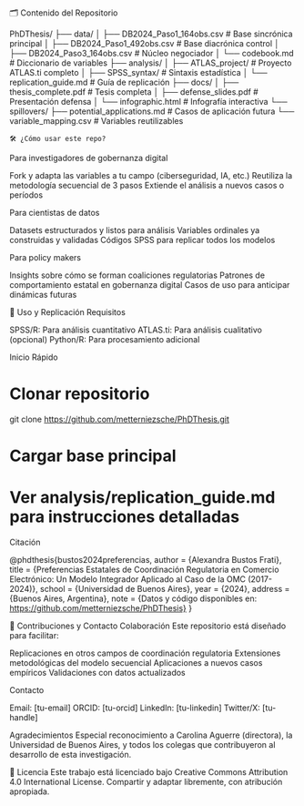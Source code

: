 

🗂️ Contenido del Repositorio

PhDThesis/
├── data/
│   ├── DB2024_Paso1_164obs.csv          # Base sincrónica principal
│   ├── DB2024_Paso1_492obs.csv          # Base diacrónica control
│   ├── DB2024_Paso3_164obs.csv          # Núcleo negociador
│   └── codebook.md                      # Diccionario de variables
├── analysis/
│   ├── ATLAS_project/                   # Proyecto ATLAS.ti completo
│   ├── SPSS_syntax/                     # Sintaxis estadística
│   └── replication_guide.md             # Guía de replicación
├── docs/
│   ├── thesis_complete.pdf              # Tesis completa
│   ├── defense_slides.pdf               # Presentación defensa
│   └── infographic.html                 # Infografía interactiva
└── spillovers/
    ├── potential_applications.md        # Casos de aplicación futura
    └── variable_mapping.csv             # Variables reutilizables

    🛠️ ¿Cómo usar este repo?
Para investigadores de gobernanza digital

Fork y adapta las variables a tu campo (ciberseguridad, IA, etc.)
Reutiliza la metodología secuencial de 3 pasos
Extiende el análisis a nuevos casos o períodos

Para cientistas de datos

Datasets estructurados y listos para análisis
Variables ordinales ya construidas y validadas
Códigos SPSS para replicar todos los modelos

Para policy makers

Insights sobre cómo se forman coaliciones regulatorias
Patrones de comportamiento estatal en gobernanza digital
Casos de uso para anticipar dinámicas futuras

🚀 Uso y Replicación
Requisitos

SPSS/R: Para análisis cuantitativo
ATLAS.ti: Para análisis cualitativo (opcional)
Python/R: Para procesamiento adicional

Inicio Rápido

# Clonar repositorio
git clone https://github.com/metterniezsche/PhDThesis.git

# Cargar base principal
# Ver analysis/replication_guide.md para instrucciones detalladas

Citación

@phdthesis{bustos2024preferencias,
  author    = {Alexandra Bustos Frati},
  title     = {Preferencias Estatales de Coordinación Regulatoria en Comercio Electrónico: 
               Un Modelo Integrador Aplicado al Caso de la OMC (2017-2024)},
  school    = {Universidad de Buenos Aires},
  year      = {2024},
  address   = {Buenos Aires, Argentina},
  note      = {Datos y código disponibles en: https://github.com/metterniezsche/PhDThesis}
}

🤝 Contribuciones y Contacto
Colaboración
Este repositorio está diseñado para facilitar:

Replicaciones en otros campos de coordinación regulatoria
Extensiones metodológicas del modelo secuencial
Aplicaciones a nuevos casos empíricos
Validaciones con datos actualizados

Contacto

Email: [tu-email]
ORCID: [tu-orcid]
LinkedIn: [tu-linkedin]
Twitter/X: [tu-handle]

Agradecimientos
Especial reconocimiento a Carolina Aguerre (directora), la Universidad de Buenos Aires, y todos los colegas que contribuyeron al desarrollo de esta investigación.

📄 Licencia
Este trabajo está licenciado bajo Creative Commons Attribution 4.0 International License.
Compartir y adaptar libremente, con atribución apropiada.
